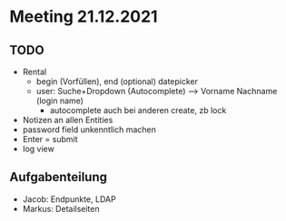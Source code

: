 # Meeting 21.12.2021

## TODO
- Rental
    - begin (Vorfüllen), end (optional) datepicker
    - user: Suche+Dropdown (Autocomplete) --> Vorname Nachname (login name)
        - autocomplete auch bei anderen create, zb lock
- Notizen an allen Entities
- password field unkenntlich machen
- Enter = submit
- log view

## Aufgabenteilung
- Jacob: Endpunkte, LDAP
- Markus: Detailseiten